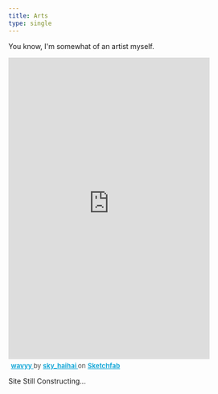 ```yaml
---
title: Arts
type: single
---
```

You know, I'm somewhat of an artist myself. 

<div class="sketchfab-embed-wrapper"> <iframe title="wavyy" frameborder="0" allowfullscreen mozallowfullscreen="true" webkitallowfullscreen="true" allow="autoplay; fullscreen; xr-spatial-tracking" xr-spatial-tracking execution-while-out-of-viewport execution-while-not-rendered web-share width="400" height="600" src="https://sketchfab.com/models/762da2651af34da58f478d5503aab968/embed"> </iframe> <p style="font-size: 13px; font-weight: normal; margin: 5px; color: #4A4A4A;"> <a href="https://sketchfab.com/3d-models/wavyy-762da2651af34da58f478d5503aab968?utm_medium=embed&utm_campaign=share-popup&utm_content=762da2651af34da58f478d5503aab968" target="_blank" rel="nofollow" style="font-weight: bold; color: #1CAAD9;"> wavyy </a> by <a href="https://sketchfab.com/sky_haihai?utm_medium=embed&utm_campaign=share-popup&utm_content=762da2651af34da58f478d5503aab968" target="_blank" rel="nofollow" style="font-weight: bold; color: #1CAAD9;"> sky_haihai </a> on <a href="https://sketchfab.com?utm_medium=embed&utm_campaign=share-popup&utm_content=762da2651af34da58f478d5503aab968" target="_blank" rel="nofollow" style="font-weight: bold; color: #1CAAD9;">Sketchfab</a></p></div>

Site Still Constructing...

